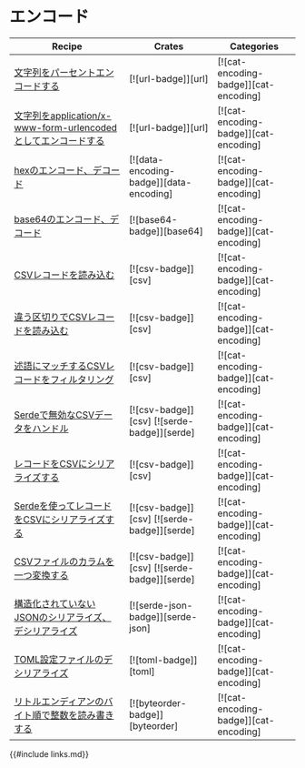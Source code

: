 # エンコード

| Recipe | Crates | Categories |
|--------|--------|------------|
| [文字列をパーセントエンコードする][ex-percent-encode] | [![url-badge]][url] | [![cat-encoding-badge]][cat-encoding] |
| [文字列をapplication/x-www-form-urlencodedとしてエンコードする][ex-urlencoded] | [![url-badge]][url] | [![cat-encoding-badge]][cat-encoding] |
| [hexのエンコード、デコード][ex-hex-encode-decode] | [![data-encoding-badge]][data-encoding] | [![cat-encoding-badge]][cat-encoding] |
| [base64のエンコード、デコード][ex-base64] | [![base64-badge]][base64] | [![cat-encoding-badge]][cat-encoding] |
| [CSVレコードを読み込む][ex-csv-read] | [![csv-badge]][csv] | [![cat-encoding-badge]][cat-encoding] |
| [違う区切りでCSVレコードを読み込む][ex-csv-delimiter] | [![csv-badge]][csv] | [![cat-encoding-badge]][cat-encoding] |
| [述語にマッチするCSVレコードをフィルタリング][ex-csv-filter] | [![csv-badge]][csv] | [![cat-encoding-badge]][cat-encoding] |
| [Serdeで無効なCSVデータをハンドル][ex-invalid-csv] | [![csv-badge]][csv] [![serde-badge]][serde] | [![cat-encoding-badge]][cat-encoding] |
| [レコードをCSVにシリアライズする][ex-serialize-csv] | [![csv-badge]][csv] | [![cat-encoding-badge]][cat-encoding] |
| [Serdeを使ってレコードをCSVにシリアライズする][ex-csv-serde] | [![csv-badge]][csv] [![serde-badge]][serde] | [![cat-encoding-badge]][cat-encoding] |
| [CSVファイルのカラムを一つ変換する][ex-csv-transform-column] | [![csv-badge]][csv] [![serde-badge]][serde] | [![cat-encoding-badge]][cat-encoding] |
| [構造化されていないJSONのシリアライズ、デシリアライズ][ex-json-value] | [![serde-json-badge]][serde-json] | [![cat-encoding-badge]][cat-encoding] |
| [TOML設定ファイルのデシリアライズ][ex-toml-config] | [![toml-badge]][toml] | [![cat-encoding-badge]][cat-encoding] |
| [リトルエンディアンのバイト順で整数を読み書きする][ex-byteorder-le] | [![byteorder-badge]][byteorder] | [![cat-encoding-badge]][cat-encoding] |

[ex-percent-encode]: encoding/strings.html#percent-encode-a-string
[ex-urlencoded]: encoding/strings.html#encode-a-string-as-applicationx-www-form-urlencoded
[ex-hex-encode-decode]: encoding/strings.html#encode-and-decode-hex
[ex-base64]: encoding/strings.html#encode-and-decode-base64
[ex-csv-read]: encoding/csv.html#read-csv-records
[ex-csv-delimiter]: encoding/csv.html#read-csv-records-with-different-delimiter
[ex-csv-filter]: encoding/csv.html#filter-csv-records-matching-a-predicate
[ex-invalid-csv]: encoding/csv.html#handle-invalid-csv-data-with-serde
[ex-serialize-csv]: encoding/csv.html#serialize-records-to-csv
[ex-csv-serde]: encoding/csv.html#serialize-records-to-csv-using-serde
[ex-csv-transform-column]: encoding/csv.html#transform-csv-column
[ex-json-value]: encoding/complex.html#serialize-and-deserialize-unstructured-json
[ex-toml-config]: encoding/complex.html#deserialize-a-toml-configuration-file
[ex-byteorder-le]: encoding/complex.html#read-and-write-integers-in-little-endian-byte-order


{{#include links.md}}
